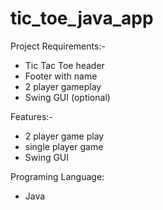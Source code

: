 # tic_toe_java_app

Project Requirements:-

* Tic Tac Toe header
* Footer with name
* 2 player gameplay
* Swing GUI (optional)

Features:-
* 2 player game play
* single player game
* Swing GUI

Programing Language:
* Java

